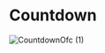 # Countdown

![CountdownOfc (1)](https://user-images.githubusercontent.com/116305443/200293764-8a47d9b3-0a57-44d3-918a-faf9ceebb412.gif)
